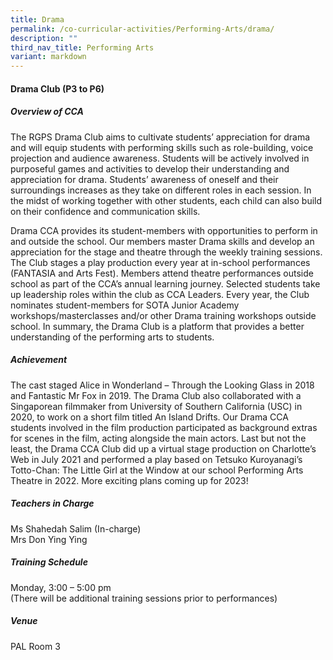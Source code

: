 ```yaml
---
title: Drama
permalink: /co-curricular-activities/Performing-Arts/drama/
description: ""
third_nav_title: Performing Arts
variant: markdown
---
```

#### **Drama Club (P3 to P6)**

##### **Overview of CCA**

The RGPS Drama Club aims to cultivate students’ appreciation for drama and will equip students with performing skills such as role-building, voice projection and audience awareness. Students will be actively involved in purposeful games and activities to develop their understanding and appreciation for drama. Students’ awareness of oneself and their surroundings increases as they take on different roles in each session. In the midst of working together with other students, each child can also build on their confidence and communication skills. 

Drama CCA provides its student-members with opportunities to perform in and outside the school. Our members master Drama skills and develop an appreciation for the stage and theatre through the weekly training sessions. The Club stages a play production every year at in-school performances (FANTASIA and Arts Fest). Members attend theatre performances outside school as part of the CCA’s annual learning journey. Selected students take up leadership roles within the club as CCA Leaders. Every year, the Club nominates student-members for SOTA Junior Academy workshops/masterclasses and/or other Drama training workshops outside school. In summary, the Drama Club is a platform that provides a better understanding of the performing arts to students. 

##### **Achievement**

The cast staged Alice in Wonderland – Through the Looking Glass in 2018 and Fantastic Mr Fox in 2019. The Drama Club also collaborated with a Singaporean filmmaker from University of Southern California (USC) in 2020, to work on a short film titled An Island Drifts. Our Drama CCA students involved in the film production participated as background extras for scenes in the film, acting alongside the main actors. Last but not the least, the Drama CCA Club did up a virtual stage production on Charlotte’s Web in July 2021 and performed a play based on Tetsuko Kuroyanagi’s Totto-Chan: The Little Girl at the Window at our school Performing Arts Theatre in 2022. More exciting plans coming up for 2023!
  
##### **Teachers in Charge**

Ms Shahedah Salim (In-charge)<br>
Mrs Don Ying Ying&nbsp; 

##### **Training Schedule**
Monday, 3:00 – 5:00 pm <br>
(There will be additional training sessions prior to performances)

##### **Venue**

PAL Room 3